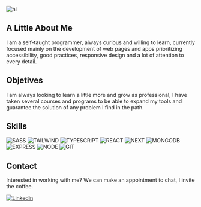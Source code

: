 ![hi](https://user-images.githubusercontent.com/111152760/228695128-dca7557e-7398-4028-a74c-cd0881d4472e.gif)
## A Little About Me
I am a self-taught programmer, always curious and willing to
          learn, currently focused mainly on the development of
          web pages and apps prioritizing accessibility, good
          practices, responsive design and a lot of attention to every detail. 
## Objetives
I am always looking to learn a little more and grow as
professional, I have taken several courses and programs to be able to expand
my tools and guarantee the solution of any problem I find
in the path.
## Skills
![SASS](https://img.shields.io/badge/Sass-CC6699?style=for-the-badge&logo=sass&logoColor=white)
![TAILWIND](https://img.shields.io/badge/Tailwind_CSS-38B2AC?style=for-the-badge&logo=tailwind-css&logoColor=white)
![TYPESCRIPT](https://img.shields.io/badge/TypeScript-007ACC?style=for-the-badge&logo=typescript&logoColor=white)
![REACT](https://img.shields.io/badge/React-20232A?style=for-the-badge&logo=react&logoColor=61DAFB)
![NEXT](https://img.shields.io/badge/next.js-000000?style=for-the-badge&logo=nextdotjs&logoColor=white)
![MONGODB](https://img.shields.io/badge/MongoDB-4EA94B?style=for-the-badge&logo=mongodb&logoColor=white)
![EXPRESS](https://img.shields.io/badge/Express.js-000000?style=for-the-badge&logo=express&logoColor=white)
![NODE](https://img.shields.io/badge/Node.js-339933?style=for-the-badge&logo=nodedotjs&logoColor=white)
![GIT](https://img.shields.io/badge/GIT-E44C30?style=for-the-badge&logo=git&logoColor=white)
## Contact
Interested in working with me? We can make an appointment to
chat, I invite the coffee.

[![Linkedin](https://img.shields.io/badge/LinkedIn-0077B5?style=for-the-badge&logo=linkedin&logoColor=white)](https://www.linkedin.com/in/renlacovara/)


